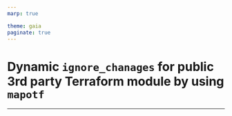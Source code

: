 ```yaml
---
marp: true

theme: gaia
paginate: true
---
```


# Dynamic `ignore_chanages` for public 3rd party Terraform module by using `mapotf`

---